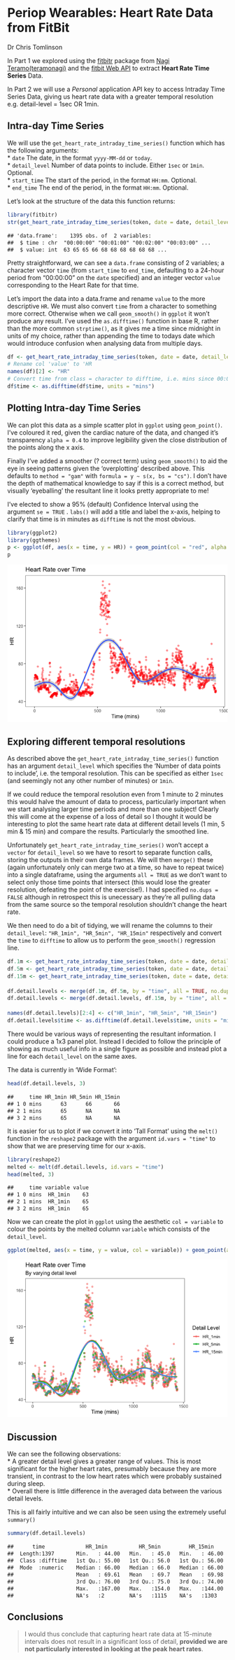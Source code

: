 Periop Wearables: Heart Rate Data from FitBit
================
Dr Chris Tomlinson

In Part 1 we explored using the
[fitbitr](https://github.com/teramonagi/fitbitr) package from [Nagi
Teramo(teramonagi)](https://github.com/teramonagi) and the [fitbit Web
API](https://dev.fitbit.com/build/reference/web-api/) to extract **Heart
Rate Time Series** Data.

In Part 2 we will use a *Personal* application API key to access
Intraday Time Series Data, giving us heart rate data with a greater
temporal resolution e.g. detail-level = 1sec OR 1min.

## Intra-day Time Series

We will use the `get_heart_rate_intraday_time_series()` function which
has the following arguments:  
\* `date` The date, in the format `yyyy-MM-dd` or `today`.  
\* `detail_level` Number of data points to include. Either `1sec` or
`1min`. Optional.  
\* `start_time` The start of the period, in the format `HH:mm`.
Optional.  
\* `end_time` The end of the period, in the format `HH:mm`. Optional.

Let’s look at the structure of the data this function returns:

``` r
library(fitbitr)
str(get_heart_rate_intraday_time_series(token, date = date, detail_level = "1min"))
```

    ## 'data.frame':    1395 obs. of  2 variables:
    ##  $ time : chr  "00:00:00" "00:01:00" "00:02:00" "00:03:00" ...
    ##  $ value: int  63 65 65 66 68 68 68 68 68 68 ...

Pretty straightforward, we can see a `data.frame` consisting of 2
variables; a character vector `time` (from `start_time` to `end_time`,
defaulting to a 24-hour period from “00:00:00” on the `date` specified)
and an integer vector `value` corresponding to the Heart Rate for that
time.

Let’s import the data into a data.frame and rename `value` to the more
descriptive `HR`. We must also convert `time` from a character to
something more correct. Otherwise when we call `geom_smooth()` in
`ggplot` it won’t produce any result. I’ve used the `as.difftime()`
function in base R, rather than the more common `strptime()`, as it
gives me a time since midnight in units of my choice, rather than
appending the time to todays date which would introduce confusion when
analysing data from multiple
days.

``` r
df <- get_heart_rate_intraday_time_series(token, date = date, detail_level = "1min")
# Rename col 'value' to 'HR
names(df)[2] <- "HR"
# Convert time from class = character to difftime, i.e. mins since 00:00
df$time <- as.difftime(df$time, units = "mins")
```

## Plotting Intra-day Time Series

We can plot this data as a simple scatter plot in `ggplot` using
`geom_point()`. I’ve coloured it red, given the cardiac nature of the
data, and changed it’s transparency `alpha = 0.4` to improve legibility
given the close distribution of the points along the x axis.

Finally I’ve added a smoother (? correct term) using `geom_smooth()` to
aid the eye in seeing patterns given the ‘overplotting’ described above.
This defaults to `method = "gam"` with `formula = y ~ s(x, bs = "cs")`.
I don’t have the depth of mathematical knowledge to say if this is a
correct method, but visually ‘eyeballing’ the resultant line it looks
pretty appropriate to me\!

I’ve elected to show a 95% (default) Confidence Interval using the
argument `se = TRUE` . `labs()` will add a title and label the x-axis,
helping to clarify that time is in minutes as `difftime` is not the most
obvious.

``` r
library(ggplot2)
library(ggthemes)
p <- ggplot(df, aes(x = time, y = HR)) + geom_point(col = "red", alpha = 0.4) + geom_smooth(se = TRUE) + labs(title = "Heart Rate over Time", x = "Time (mins)") + theme_few()
p
```

![](HR_intraday_files/figure-gfm/hrplot-1.png)<!-- -->

## Exploring different temporal resolutions

As described above the `get_heart_rate_intraday_time_series()` function
has an argument `detail_level` which specifies the ‘Number of data
points to include’, i.e. the temporal resolution. This can be specified
as either `1sec` (and seemingly not any other number of minutes) or
`1min`.

If we could reduce the temporal resolution even from 1 minute to 2
minutes this would halve the amount of data to process, particularly
important when we start analysing larger time periods and more than one
subject\! Clearly this will come at the expense of a loss of detail so I
thought it would be interesting to plot the same heart rate data at
different detail levels (1 min, 5 min & 15 min) and compare the results.
Particularly the smoothed line.

Unfortunately `get_heart_rate_intraday_time_series()` won’t accept a
`vector` for `detail_level` so we have to resort to separate function
calls, storing the outputs in their own data frames. We will then
`merge()` these (again unfortunately only can merge two at a time, so
have to repeat twice) into a single dataframe, using the arguments `all
= TRUE` as we don’t want to select only those time points that intersect
(this would lose the greater resolution, defeating the point of the
exercise\!). I had specified `no.dups = FALSE` although in retrospect
this is unecessary as they’re all pulling data from the same source so
the temporal resolution shouldn’t change the heart rate.

We then need to do a bit of tidying, we will rename the columns to their
`detail_level`: `"HR_1min", "HR_5min", "HR_15min"` respectively and
convert the `time` to `difftime` to allow us to perform the
`geom_smooth()` regression
line.

``` r
df.1m <- get_heart_rate_intraday_time_series(token, date = date, detail_level = "1min")
df.5m <- get_heart_rate_intraday_time_series(token, date = date, detail_level = "5min")
df.15m <- get_heart_rate_intraday_time_series(token, date = date, detail_level = "15min")

df.detail.levels <- merge(df.1m, df.5m, by = "time", all = TRUE, no.dups = FALSE)
df.detail.levels <- merge(df.detail.levels, df.15m, by = "time", all = TRUE, no.dups = FALSE)

names(df.detail.levels)[2:4] <- c("HR_1min", "HR_5min", "HR_15min")
df.detail.levels$time <- as.difftime(df.detail.levels$time, units = "mins")
```

There would be various ways of representing the resultant information. I
could produce a 1x3 panel plot. Instead I decided to follow the
principle of showing as much useful info in a single figure as possible
and instead plot a line for each `detail_level` on the same axes.

The data is currently in ‘Wide Format’:

``` r
head(df.detail.levels, 3)
```

    ##     time HR_1min HR_5min HR_15min
    ## 1 0 mins      63      66       66
    ## 2 1 mins      65      NA       NA
    ## 3 2 mins      65      NA       NA

It is easier for us to plot if we convert it into ‘Tall Format’ using
the `melt()` function in the `reshape2` package with the argument
`id.vars = "time"` to show that we are preserving time for our x-axis.

``` r
library(reshape2)
melted <- melt(df.detail.levels, id.vars = "time")
head(melted, 3)
```

    ##     time variable value
    ## 1 0 mins  HR_1min    63
    ## 2 1 mins  HR_1min    65
    ## 3 2 mins  HR_1min    65

Now we can create the plot in `ggplot` using the aesthetic `col =
variable` to colour the points by the melted column `variable` which
consists of the
`detail_level`.

``` r
ggplot(melted, aes(x = time, y = value, col = variable)) + geom_point(alpha = 0.5) + geom_smooth(aes(col = variable), se = FALSE) + labs(title = "Heart Rate over Time", subtitle = "By varying detail level", x = "Time (mins)", y = "HR", colour = "Detail Level") + theme_few()
```

![](HR_intraday_files/figure-gfm/1second-1.png)<!-- -->

## Discussion

We can see the following observations:  
\* A greater detail level gives a greater range of values. This is most
significant for the higher heart rates, presumably because they are more
transient, in contrast to the low heart rates which were probably
sustained during sleep.  
\* Overall there is little difference in the averaged data between the
various detail levels.

This is all fairly intuitive and we can also be seen using the extremely
useful
    `summary()`

``` r
summary(df.detail.levels)
```

    ##      time             HR_1min          HR_5min         HR_15min     
    ##  Length:1397       Min.   : 44.00   Min.   : 45.0   Min.   : 46.00  
    ##  Class :difftime   1st Qu.: 55.00   1st Qu.: 56.0   1st Qu.: 56.00  
    ##  Mode  :numeric    Median : 66.00   Median : 66.0   Median : 66.00  
    ##                    Mean   : 69.61   Mean   : 69.7   Mean   : 69.98  
    ##                    3rd Qu.: 76.00   3rd Qu.: 75.0   3rd Qu.: 74.00  
    ##                    Max.   :167.00   Max.   :154.0   Max.   :144.00  
    ##                    NA's   :2        NA's   :1115    NA's   :1303

## Conclusions

> I would thus conclude that capturing heart rate data at 15-minute
> intervals does not result in a significant loss of detail, **provided
> we are not particularly interested in looking at the peak heart
> rates**.
